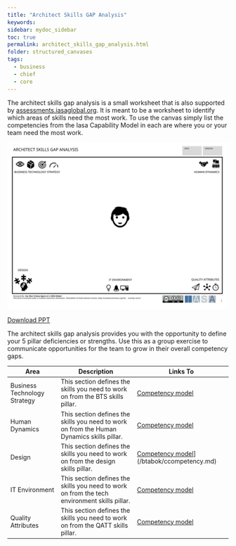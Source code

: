 ```yaml
---
title: "Architect Skills GAP Analysis"
keywords: 
sidebar: mydoc_sidebar
toc: true
permalink: architect_skills_gap_analysis.html
folder: structured_canvases
tags: 
  - business
  - chief
  - core
---
```


The architect skills gap analysis is a small worksheet that is also supported by [assessments.iasaglobal.org](assessments.iasaglobal.org). It is meant to be a worksheet to identify which areas of skills need the most work. To use the canvas simply list the competencies from the Iasa Capability Model in each are where you or your team need the most work.  

![image001](media/architect_skills_gap_analysis001.svg)

[Download PPT](media/ppt/architect_skills_gap_analysis.ppt)

The architect skills gap analysis provides you with the opportunity to define your 5 pillar deficiencies or strengths. Use this as a group exercise to communicate opportunities for the team to grow in their overall competency gaps. 

| Area                         | Description                                                                                  | Links To                                                                     |
| ---------------------------- | -------------------------------------------------------------------------------------------- | ---------------------------------------------------------------------------- |
| Business Technology Strategy | This section defines the skills you need to work on from the BTS skills pillar.              | [Competency model](engagement_model/ccompetency.md)                          |
| Human Dynamics               | This section defines the skills you need to work on from the Human Dynamics skills pillar.   | [Competency model](engagement_model/ccompetency.md)                          |
| Design                       | This section defines the skills you need to work on from the design skills pillar.           | [Competency model](engagement_model/ccompetency.md)](/btabok/ccompetency.md) |
| IT Environment               | This section defines the skills you need to work on from the tech environment skills pillar. | [Competency model](engagement_model/ccompetency.md)                          |
| Quality Attributes           | This section defines the skills you need to work on from the QATT skills pillar.             | [Competency model](engagement_model/ccompetency.md)                          |